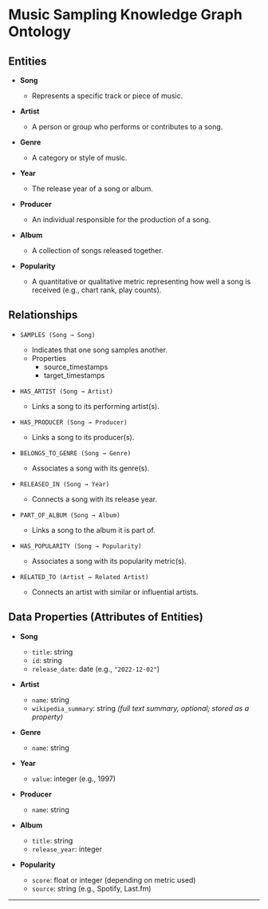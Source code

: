 # Music Sampling Knowledge Graph Ontology

## Entities

- **Song**
  - Represents a specific track or piece of music.

- **Artist**
  - A person or group who performs or contributes to a song.

- **Genre**
  - A category or style of music.

- **Year**
  - The release year of a song or album.

- **Producer**
  - An individual responsible for the production of a song.

- **Album**
  - A collection of songs released together.

- **Popularity**
  - A quantitative or qualitative metric representing how well a song is received (e.g., chart rank, play counts).

## Relationships

- `SAMPLES (Song → Song)`
  - Indicates that one song samples another.
  - Properties
    - source_timestamps
    - target_timestamps

- `HAS_ARTIST (Song → Artist)`
  - Links a song to its performing artist(s).

- `HAS_PRODUCER (Song → Producer)`
  - Links a song to its producer(s).

- `BELONGS_TO_GENRE (Song → Genre)`
  - Associates a song with its genre(s).

- `RELEASED_IN (Song → Year)`
  - Connects a song with its release year.

- `PART_OF_ALBUM (Song → Album)`
  - Links a song to the album it is part of.

- `HAS_POPULARITY (Song → Popularity)`
  - Associates a song with its popularity metric(s).

- `RELATED_TO (Artist → Related Artist)`
  - Connects an artist with similar or influential artists.

## Data Properties (Attributes of Entities)

- **Song**
  - `title`: string
  - `id`: string
  - `release_date`: date (e.g., `"2022-12-02"`)

- **Artist**
  - `name`: string
  - `wikipedia_summary`: string *(full text summary, optional; stored as a property)*

- **Genre**
  - `name`: string

- **Year**
  - `value`: integer (e.g., 1997)

- **Producer**
  - `name`: string

- **Album**
  - `title`: string
  - `release_year`: integer

- **Popularity**
  - `score`: float or integer (depending on metric used)
  - `source`: string (e.g., Spotify, Last.fm)


---